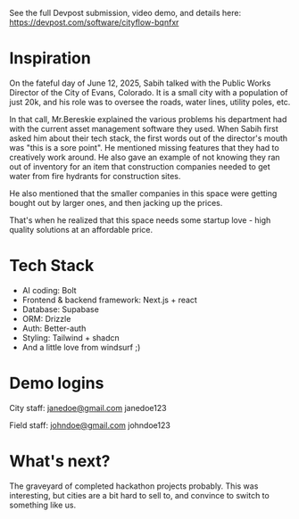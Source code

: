 See the full Devpost submission, video demo, and details here: https://devpost.com/software/cityflow-bqnfxr

# Inspiration
On the fateful day of June 12, 2025, Sabih talked with the Public Works Director of the City of Evans, Colorado. It is a small city with a population of just 20k, and his role was to oversee the roads, water lines, utility poles, etc.

In that call, Mr.Bereskie explained the various problems his department had with the current asset management software they used. When Sabih first asked him about their tech stack, the first words out of the director's mouth was "this is a sore point". He mentioned missing features that they had to creatively work around. He also gave an example of not knowing they ran out of inventory for an item that construction companies needed to get water from fire hydrants for construction sites.

He also mentioned that the smaller companies in this space were getting bought out by larger ones, and then jacking up the prices.

That's when he realized that this space needs some startup love - high quality solutions at an affordable price.

# Tech Stack
- AI coding: Bolt
- Frontend & backend framework: Next.js + react
- Database: Supabase
- ORM: Drizzle
- Auth: Better-auth
- Styling: Tailwind + shadcn
- And a little love from windsurf ;)

# Demo logins
City staff: janedoe@gmail.com janedoe123

Field staff: johndoe@gmail.com johndoe123

# What's next?
The graveyard of completed hackathon projects probably. This was interesting, but cities are a bit hard to sell to, and convince to switch to something like us.
